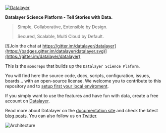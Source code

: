 [![Datalayer](https://docs.datalayer.io/logo/datalayer-25.svg)](https://datalayer.io)

**Datalayer Science Platform - Tell Stories with Data.**

> Simple, Collaborative, Extensible by Design.
>
> Secured, Scalable, Multi Cloud by Default.

<!--
+ Mix Code and Math in Documents to tell Data Stories
+ Open Science
1. Collaborative
1. Reproducible
1. Scalable and Secured
-->

[![Join the chat at https://gitter.im/datalayer/datalayer](https://badges.gitter.im/datalayer/datalayer.svg)](https://gitter.im/datalayer/datalayer)

This is the `monorepo` that builds up the `Datalayer Science Plaform`.

You will find here the source code, docs, scripts, configuration, issues, boards... with an open-source license. We welcome you to contribute to this repository and to [setup first your local enviroment](https://docs.datalayer.io/dev).

If you simply want to use the features and have fun with data, create a free account on [Datalayer](https://datalayer.io).

Read more about Datalayer on the [documentation site](https://docs.datalayer.io) and check the latest [blog posts](https://blog.datalayer.io). You can also follow us on [Twitter](https://twitter.com/datalayerio).

![Architecture](https://raw.githubusercontent.com/datalayer/docs/master/_images/what/architecture.svg?sanitize=true "Architecture")

